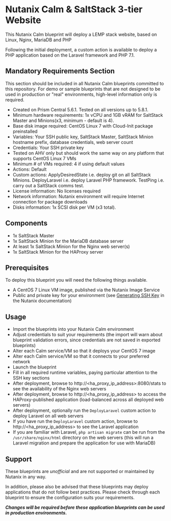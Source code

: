 # Nutanix Calm & SaltStack 3-tier Website

This Nutanix Calm blueprint will deploy a LEMP stack website, based on Linux, Nginx, MariaDB and PHP

Following the initial deployment, a custom action is available to deploy a PHP application based on the Laravel framework and PHP 7.1.

## Mandatory Requirements Section

This section should be included in all Nutanix Calm blueprints committed to this repository.  For demo or sample blueprints that are not designed to be used in production or "real" environments, high-level information only is required.

- Created on Prism Central 5.6.1.  Tested on all versions up to 5.8.1.
- Minimum hardware requirements: 1x vCPU and 1GB vRAM for SaltStack Master and Minions(x3, minimum - default is 4).
- Base disk image required: CentOS Linux 7 with Cloud-Init package preinstalled
- Variables: Your SSH public key, SaltStack Master, SaltStack Minion hostname prefix, database credentials, web server count
- Credentials: Your SSH private key
- Tested on AHV only but should work the same way on any platform that supports CentOS Linux 7 VMs
- Minimum # of VMs required: 4 if using default values
- Actions: Default
- Custom actions: ApplyDesiredState i.e. deploy git on all SaltStack Minions.  DeployLaravel i.e. deploy Laravel PHP framework.  TestPing i.e. carry out a SaltStack comms test.
- License information: No licenses required
- Network information: Nutanix environment will require Internet connection for package downloads
- Disks information: 1x SCSI disk per VM (x3 total).

## Components

- 1x SaltStack Master
- 1x SaltStack Minion for the MariaDB database server
- At least 1x SaltStack Minion for the Nginx web server(s)
- 1x SaltStack Minion for the HAProxy server

## Prerequisites

To deploy this blueprint you will need the following things available.

- A CentOS 7 Linux VM image, published via the Nutanix Image Service
- Public and private key for your environment (see [Generating SSH Key](https://portal.nutanix.com/#/page/docs/details?targetId=Nutanix-Calm-Admin-Operations-Guide-v10:nuc-generating-private-key-t.html) in the Nutanix documentation)

## Usage

- Import the blueprints into your Nutanix Calm environment
- Adjust credentials to suit your requirements (the import will warn about blueprint validation errors, since credentials are not saved in exported blueprints)
- Alter each Calm service/VM so that it deploys your CentOS 7 image
- Alter each Calm service/VM so that it connects to your preferred network
- Launch the blueprint
- Fill in all required runtime variables, paying particular attention to the SSH key sections
- After deployment, browse to http://<ha_proxy_ip_address>:8080/stats to see the availability of the Nginx web servers 
- After deployment, browse to http://<ha_proxy_ip_address> to access the HAProxy-published application (load-balanced across all deployed web servers)
- After deployment, optionally run the `DeployLaravel` custom action to deploy Laravel on all web servers
- If you have run the `DeployLaravel` custom action, browse to http://<ha_proxy_ip_address> to see the Laravel application
- If you are familiar with Laravel, `php artisan migrate` can be run from the `/usr/share/nginx/html` directory on the web servers (this will run a Laravel migration and prepare the application for use with MariaDB)  

## Support

These blueprints are *unofficial* and are not supported or maintained by Nutanix in any way.

In addition, please also be advised that these blueprints may deploy applications that do not follow best practices.  Please check through each blueprint to ensure the configuration suits your requirements.

***Changes will be required before these application blueprints can be used in production environments.***
